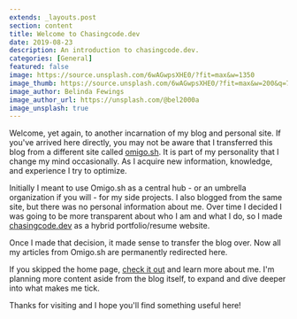 ```yaml
---
extends: _layouts.post
section: content
title: Welcome to Chasingcode.dev
date: 2019-08-23
description: An introduction to chasingcode.dev.
categories: [General]
featured: false
image: https://source.unsplash.com/6wAGwpsXHE0/?fit=max&w=1350
image_thumb: https://source.unsplash.com/6wAGwpsXHE0/?fit=max&w=200&q=75
image_author: Belinda Fewings
image_author_url: https://unsplash.com/@bel2000a
image_unsplash: true
---
```


Welcome, yet again, to another incarnation of my blog and personal site. If you've arrived here directly, you may not be aware that I transferred this blog from a different site called [omigo.sh](https://omigo.sh). It is part of my personality that I change my mind occasionally. As I acquire new information, knowledge, and experience I try to optimize.

Initially I meant to use Omigo.sh as a central hub - or an umbrella organization if you will - for my side projects. I also blogged from the same site, but there was no personal information about me. Over time I decided I was going to be more transparent about who I am and what I do, so I made [chasingcode.dev](https://chasingcode.dev) as a hybrid portfolio/resume website.

Once I made that decision, it made sense to transfer the blog over. Now all my articles from Omigo.sh are permanently redirected here.

If you skipped the home page, [check it out](https://chasingcode.dev) and learn more about me. I'm planning more content aside from the blog itself, to expand and dive deeper into what makes me tick.

Thanks for visiting and I hope you'll find something useful here!
